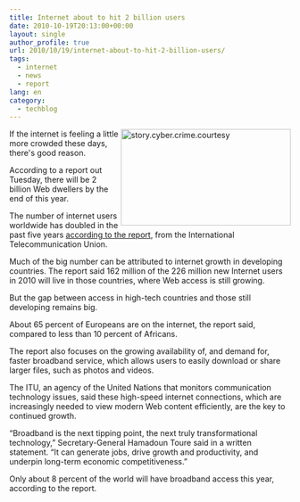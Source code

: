 ```yaml
---
title: Internet about to hit 2 billion users
date: 2010-10-19T20:13:00+00:00
layout: single
author_profile: true
url: 2010/10/19/internet-about-to-hit-2-billion-users/
tags:
  - internet
  - news
  - report
lang: en
category: 
  - techblog
---
```

[<img title="story.cyber.crime.courtesy" border="0" alt="story.cyber.crime.courtesy" align="right" src="http://lh5.ggpht.com/_vaUVXcmC3OI/TL30ybNW--I/AAAAAAAACxE/WPFm5z0TbYc/story.cyber.crime.courtesy_thumb%5B1%5D.jpg?imgmax=800" width="304" height="173" />](http://lh3.ggpht.com/_vaUVXcmC3OI/TL30w8ZSPgI/AAAAAAAACxA/3LtxFDpZZVE/s1600-h/story.cyber.crime.courtesy%5B3%5D.jpg)If the internet is feeling a little more crowded these days, there's good reason.

According to a report out Tuesday, there will be 2 billion Web dwellers by the end of this year.

The number of internet users worldwide has doubled in the past five years [according to the report,](http://www.itu.int/net/pressoffice/press_releases/2010/39.aspx) from the International Telecommunication Union.

Much of the big number can be attributed to internet growth in developing countries. The report said 162 million of the 226 million new Internet users in 2010 will live in those countries, where Web access is still growing.

But the gap between access in high-tech countries and those still developing remains big.

About 65 percent of Europeans are on the internet, the report said, compared to less than 10 percent of Africans.

The report also focuses on the growing availability of, and demand for, faster broadband service, which allows users to easily download or share larger files, such as photos and videos.

The ITU, an agency of the United Nations that monitors communication technology issues, said these high-speed internet connections, which are increasingly needed to view modern Web content efficiently, are the key to continued growth.

“Broadband is the next tipping point, the next truly transformational technology,” Secretary-General Hamadoun Toure said in a written statement. “It can generate jobs, drive growth and productivity, and underpin long-term economic competitiveness.”

Only about 8 percent of the world will have broadband access this year, according to the report.